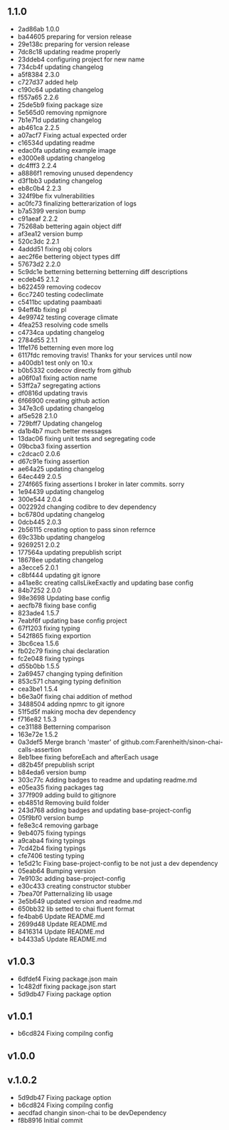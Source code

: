
## 1.1.0
* 2ad86ab 1.0.0
* ba44605 preparing for version release
* 29e138c preparing for version release
* 7dc8c18 updating readme properly
* 23ddeb4 configuring project for new name
* 734cb4f updating changelog
* a5f8384 2.3.0
* c727d37 added help
* c190c64 updating changelog
* f557a65 2.2.6
* 25de5b9 fixing package size
* 5e565d0 removing npmignore
* 7b1e71d updating changelog
* ab461ca 2.2.5
* a07acf7 Fixing actual expected order
* c16534d updating readme
* edac0fa updating example image
* e3000e8 updating changelog
* dc4fff3 2.2.4
* a8886f1 removing unused dependency
* d3f1bb3 updating changelog
* eb8c0b4 2.2.3
* 324f9be fix vulnerabilities
* ac0fc73 finalizing betterarization of logs
* b7a5399 version bump
* c91aeaf 2.2.2
* 75268ab bettering again object diff
* af3ea12 version bump
* 520c3dc 2.2.1
* 4addd51 fixing obj colors
* aec2f6e bettering object types diff
* 57673d2 2.2.0
* 5c9dc1e betterning betterning betterning diff descriptions
* ecdeb45 2.1.2
* b622459 removing codecov
* 6cc7240 testing codeclimate
* c5411bc updating paambaati
* 94eff4b fixing pl
* 4e99742 testing coverage climate
* 4fea253 resolving code smells
* c4734ca updating changelog
* 2784d55 2.1.1
* 1ffe176 betterning even more log
* 6117fdc removing travis! Thanks for your services until now
* a400db1 test only on 10.x
* b0b5332 codecov directly from github
* a06f0a1 fixing action name
* 53ff2a7 segregating actions
* df0816d updating travis
* 6f66900 creating github action
* 347e3c6 updating changelog
* af5e528 2.1.0
* 729bff7 Updating changelog
* da1b4b7 much better messages
* 13dac06 fixing unit tests and segregating code
* 09bcba3 fixing assertion
* c2dcac0 2.0.6
* d67c91e fixing assertion
* ae64a25 updating changelog
* 64ec449 2.0.5
* 274f665 fixing assertions I broker in later commits. sorry
* 1e94439 updating changelog
* 300e544 2.0.4
* 002292d changing codibre to dev dependency
* bc6780d updating changelog
* 0dcb445 2.0.3
* 2b56115 creating option to pass sinon refernce
* 69c33bb updating changelog
* 9269251 2.0.2
* 177564a updating prepublish script
* 18678ee updating changelog
* a3ecce5 2.0.1
* c8bf444 updating git ignore
* a41ae8c creating callsLikeExactly and updating base config
* 84b7252 2.0.0
* 98e3698 Updating base config
* aecfb78 fixing base config
* 823ade4 1.5.7
* 7eabf6f updating base config project
* 67f1203 fixing typing
* 542f865 fixing exportion
* 3bc6cea 1.5.6
* fb02c79 fixing chai declaration
* fc2e048 fixing typings
* d55b0bb 1.5.5
* 2a69457 changing typing definition
* 853c571 changing typing definition
* cea3be1 1.5.4
* b6e3a0f fixing chai addition of method
* 3488504 adding npmrc to git ignore
* 51f5d5f making mocha dev dependency
* f716e82 1.5.3
* ce31188 Betterning comparison
* 163e72e 1.5.2
* 0a3def5 Merge branch 'master' of github.com:Farenheith/sinon-chai-calls-assertion
* 8eb1bee fixing beforeEach and afterEach usage
* d82b45f prepublish script
* b84eda6 version bump
* 303c77c Adding badges to readme and updating readme.md
* e05ea35 fixing packages tag
* 377f909 adding build to gitignore
* eb4851d Removing build folder
* 243d768 adding badges and updating base-project-config
* 05f9bf0 version bump
* fe8e3c4 removing garbage
* 9eb4075 fixing typings
* a9caba4 fixing typings
* 7cd42b4 fixing typings
* cfe7406 testing typing
* 1e5d21c Fixing base-project-config to be not just a dev dependency
* 05eab64 Bumping version
* 7e9103c adding base-project-config
* e30c433 creating constructor stubber
* 7bea70f Patternalizing lib usage
* 3e5b649 updated version and readme.md
* 650bb32 lib setted to chai fluent format
* fe4bab6 Update README.md
* 2699d48 Update README.md
* 8416314 Update README.md
* b4433a5 Update README.md
## v1.0.3
* 6dfdef4 Fixing package.json main
* 1c482df fixing package.json start
* 5d9db47 Fixing package option
## v1.0.1
* b6cd824 Fixing compilng config
## v1.0.0
## v.1.0.2
* 5d9db47 Fixing package option
* b6cd824 Fixing compilng config
* aecdfad changin sinon-chai to be devDependency
* f8b8916 Initial commit
